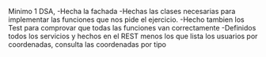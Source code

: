 Minimo 1 DSA,
-Hecha la fachada 
-Hechas las clases necesarias para implementar las funciones que nos pide el ejercicio. 
-Hecho tambien los Test para comprovar que todas las funciones van correctamente 
-Definidos todos los servicios y hechos en el REST menos los que lista los usuarios por coordenadas, consulta las coordenadas por tipo
